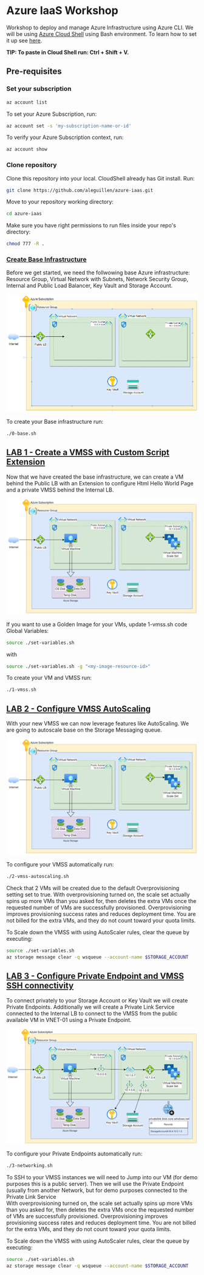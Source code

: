 # Azure IaaS Workshop

Workshop to deploy and manage Azure Infrastructure using Azure CLI. We will be using [Azure Cloud Shell](https://shell.azure.com) using Bash environment. To learn how to set it up see [here](https://docs.microsoft.com/en-us/azure/cloud-shell/quickstart). 

**TIP: To paste in Cloud Shell run: Ctrl + Shift + V.**

## Pre-requisites

### Set your subscription
```bash
az account list
```

To set your Azure Subscription, run:
```bash
az account set -s 'my-subscription-name-or-id'
```

To verify your Azure Subscription context, run:
```bash
az account show
```

### Clone repository

Clone this repository into your local. CloudShell already has Git install. Run:
```bash
git clone https://github.com/aleguillen/azure-iaas.git
```

Move to your repository working directory:
```bash
cd azure-iaas
```

Make sure you have right permissions to run files inside your repo's directory:
```bash
chmod 777 -R .
```

### [Create Base Infrastructure](./0-base.sh)

Before we get started, we need the follwowing base Azure infrastructure: Resource Group, Virtual Network with Subnets, Network Security Group, Internal and Public Load Balancer, Key Vault and Storage Account.

![](/.img/base.png)

To create your Base infrastructure run:
```bash
./0-base.sh
```

## [LAB 1 - Create a VMSS with Custom Script Extension](./1-vmss.sh)

Now that we have created the base infrastructure, we can create a VM behind the Public LB with an Extension to configure Html Hello World Page and a private VMSS behind the Internal LB.

![](/.img/vm-and-vmss.png)

If you want to use a Golden Image for your VMs, update 1-vmss.sh code Global Variables:
```bash
source ./set-variables.sh
```
with
```bash
source ./set-variables.sh -g "<my-image-resource-id>" 
```

To create your VM and VMSS run:
```bash
./1-vmss.sh
```

## [LAB 2 - Configure VMSS AutoScaling](./2-vmss-autoscaling.sh)

With your new VMSS we can now leverage features like AutoScaling. We are going to autoscale base on the Storage Messaging queue.

![](/.img/vm-and-vmss.png)

To configure your VMSS automatically run:
```bash
./2-vmss-autoscaling.sh
```

Check that 2 VMs will be created due to the default Overprovisioning setting set to true.
With overprovisioning turned on, the scale set actually spins up more VMs than you asked for, then deletes the extra VMs once the requested number of VMs are successfully provisioned. Overprovisioning improves provisioning success rates and reduces deployment time. You are not billed for the extra VMs, and they do not count toward your quota limits. 

To Scale down the VMSS with using AutoScaler rules, clear the queue by executing:
```bash
source ./set-variables.sh
az storage message clear -q wsqueue --account-name $STORAGE_ACCOUNT
```

## [LAB 3 - Configure Private Endpoint and VMSS SSH connectivity](./3-networking.sh)

To connect privately to your Storage Account or Key Vault we will create Private Endpoints. 
Additionally we will create a Private Link Service connected to the Internal LB to connect to the VMSS from the public available VM in VNET-01 using a Private Endpoint.

![](/.img/networking.png)

To configure your Private Endpoints automatically run:
```bash
./3-networking.sh
```

To SSH to your VMSS instances we will need to Jump into our VM (for demo purposes this is a public server). Then we will use the Private Endpoint (usually from another Network, but for demo purposes connected to the Private Link Service  
With overprovisioning turned on, the scale set actually spins up more VMs than you asked for, then deletes the extra VMs once the requested number of VMs are successfully provisioned. Overprovisioning improves provisioning success rates and reduces deployment time. You are not billed for the extra VMs, and they do not count toward your quota limits. 

To Scale down the VMSS with using AutoScaler rules, clear the queue by executing:
```bash
source ./set-variables.sh
az storage message clear -q wsqueue --account-name $STORAGE_ACCOUNT
```
